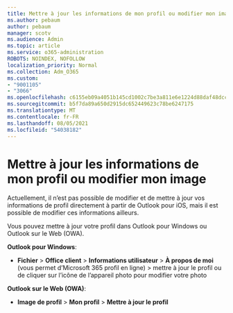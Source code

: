 ```yaml
---
title: Mettre à jour les informations de mon profil ou modifier mon image
ms.author: pebaum
author: pebaum
manager: scotv
ms.audience: Admin
ms.topic: article
ms.service: o365-administration
ROBOTS: NOINDEX, NOFOLLOW
localization_priority: Normal
ms.collection: Adm_O365
ms.custom:
- "9001105"
- "3066"
ms.openlocfilehash: c6155eb09a4051b145cd1002c7be3a811e6e1224d88daf48dccbb4e059475081
ms.sourcegitcommit: b5f7da89a650d2915dc652449623c78be6247175
ms.translationtype: MT
ms.contentlocale: fr-FR
ms.lasthandoff: 08/05/2021
ms.locfileid: "54038182"
---
```

# <a name="update-my-profile-information-or-change-my-picture"></a>Mettre à jour les informations de mon profil ou modifier mon image

Actuellement, il n’est pas possible de modifier et de mettre à jour vos informations de profil directement à partir de Outlook pour iOS, mais il est possible de modifier ces informations ailleurs. 

Vous pouvez mettre à jour votre profil dans Outlook pour Windows ou Outlook sur le Web (OWA). 

**Outlook pour Windows**: 

- **Fichier**  >  **Office client**  >  **Informations utilisateur**  >  **À propos de moi** (vous permet d’Microsoft 365  profil en ligne) > mettre à jour le profil ou de cliquer sur l’icône de l’appareil photo pour modifier votre photo  
  
**Outlook sur le Web (OWA)**: 

- **Image de profil**  >  **Mon profil**  >  **Mettre à jour le profil**
